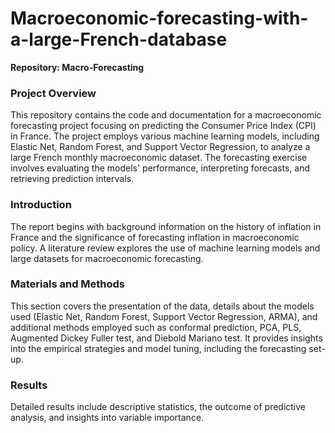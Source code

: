 # Macroeconomic-forecasting-with-a-large-French-database

**Repository: Macro-Forecasting**

### Project Overview
This repository contains the code and documentation for a macroeconomic forecasting project focusing on predicting the Consumer Price Index (CPI) in France. The project employs various machine learning models, including Elastic Net, Random Forest, and Support Vector Regression, to analyze a large French monthly macroeconomic dataset. The forecasting exercise involves evaluating the models' performance, interpreting forecasts, and retrieving prediction intervals.

### Introduction
The report begins with background information on the history of inflation in France and the significance of forecasting inflation in macroeconomic policy. A literature review explores the use of machine learning models and large datasets for macroeconomic forecasting.

### Materials and Methods
This section covers the presentation of the data, details about the models used (Elastic Net, Random Forest, Support Vector Regression, ARMA), and additional methods employed such as conformal prediction, PCA, PLS, Augmented Dickey Fuller test, and Diebold Mariano test. It provides insights into the empirical strategies and model tuning, including the forecasting set-up.

### Results
Detailed results include descriptive statistics, the outcome of predictive analysis, and insights into variable importance.
